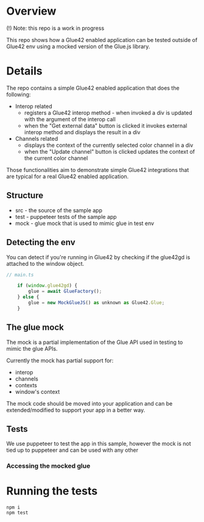 # Overview 
(!) Note: this repo is a work in progress

This repo shows how a Glue42 enabled application can be tested outside of Glue42 env using a mocked version of the Glue.js library.

# Details

The repo contains a simple Glue42 enabled application that does the following:
* Interop related
  * registers a Glue42 interop method - when invoked a div is updated with the argument of the interop call
  * when the "Get external data" button is clicked it invokes external interop method and displays the result in a div
* Channels related
  * displays the context of the currently selected color channel in a div
  * when the "Update channel" button is clicked updates the context of the current color channel

Those functionalities aim to demonstrate simple Glue42 integrations that are typical for a real Glue42 enabled application.

## Structure
* src - the source of the sample app
* test - puppeteer tests of the sample app
* mock - glue mock that is used to mimic glue in test env

## Detecting the env
You can detect if you're running in Glue42 by checking if the glue42gd is attached to the window object.

```javascript
// main.ts

    if (window.glue42gd) {
        glue = await GlueFactory();
    } else {
        glue = new MockGlueJS() as unknown as Glue42.Glue;
    }

```

## The glue mock
The mock is a partial implementation of the Glue API used in testing to mimic the glue APIs.

Currently the mock has partial support for:
* interop
* channels
* contexts
* window's context

The mock code should be moved into your application and can be extended/modified to support your app in a better way.

## Tests
We use puppeteer to test the app in this sample, however the mock is not tied up to puppeteer and can be used with any other 

### Accessing the mocked glue

# Running the tests
```script
npm i 
npm test
```
